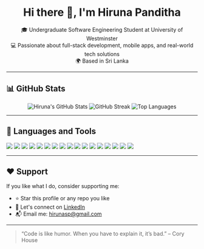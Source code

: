 
<h1 align="center">Hi there 👋, I'm Hiruna Panditha</h1>

<p align="center">
  🎓 Undergraduate Software Engineering Student at University of Westminster <br>
  💻 Passionate about full-stack development, mobile apps, and real-world tech solutions <br>
  🌍 Based in Sri Lanka
</p>

---

## 📊 GitHub Stats

<p align="center">
  <img src="https://github-readme-stats.vercel.app/api?username=Hiruna-SP&show_icons=true&theme=radical" alt="Hiruna's GitHub Stats" />
  <img src="https://github-readme-streak-stats.herokuapp.com/?user=Hiruna-SP&theme=radical" alt="GitHub Streak" />
  <img src="https://github-readme-stats.vercel.app/api/top-langs/?username=Hiruna-SP&layout=compact&theme=radical" alt="Top Languages" />
</p>

---

## 🧰 Languages and Tools

<p>
  <img src="https://img.shields.io/badge/Java-007396?style=for-the-badge&logo=java&logoColor=white"/>
  <img src="https://img.shields.io/badge/Python-3776AB?style=for-the-badge&logo=python&logoColor=white"/>
  <img src="https://img.shields.io/badge/HTML5-E34F26?style=for-the-badge&logo=html5&logoColor=white"/>
  <img src="https://img.shields.io/badge/CSS3-1572B6?style=for-the-badge&logo=css3&logoColor=white"/>
  <img src="https://img.shields.io/badge/JavaScript-F7DF1E?style=for-the-badge&logo=javascript&logoColor=black"/>
  <img src="https://img.shields.io/badge/MySQL-00758F?style=for-the-badge&logo=mysql&logoColor=white"/>
  <img src="https://img.shields.io/badge/React-61DAFB?style=for-the-badge&logo=react&logoColor=black"/>
  <img src="https://img.shields.io/badge/Next.js-000000?style=for-the-badge&logo=next.js&logoColor=white"/>
  <img src="https://img.shields.io/badge/Git-F05032?style=for-the-badge&logo=git&logoColor=white"/>
  <img src="https://img.shields.io/badge/Postman-FF6C37?style=for-the-badge&logo=postman&logoColor=white"/>
  <img src="https://img.shields.io/badge/Firebase-FFCA28?style=for-the-badge&logo=firebase&logoColor=black"/>
  <img src="https://img.shields.io/badge/C-A8B9CC?style=for-the-badge&logo=c&logoColor=black"/>
  <img src="https://img.shields.io/badge/Tailwind_CSS-06B6D4?style=for-the-badge&logo=tailwindcss&logoColor=white"/>
  <img src="https://img.shields.io/badge/Dart-0175C2?style=for-the-badge&logo=dart&logoColor=white"/>
  <img src="https://img.shields.io/badge/Node.js-339933?style=for-the-badge&logo=node.js&logoColor=white"/>
  <img src="https://img.shields.io/badge/MongoDB-47A248?style=for-the-badge&logo=mongodb&logoColor=white"/>
  <img src="https://img.shields.io/badge/TensorFlow-FF6F00?style=for-the-badge&logo=tensorflow&logoColor=white"/>
</p>


---

## ❤️ Support

If you like what I do, consider supporting me:

- ⭐ Star this profile or any repo you like
- 🤝 Let's connect on [LinkedIn](http://www.linkedin.com/in/hiruna-panditha-42bb62313)
- 📬 Email me: [hirunasp@gmail.com](mailto:hirunasp@gmail.com)

---

> “Code is like humor. When you have to explain it, it’s bad.” – Cory House

